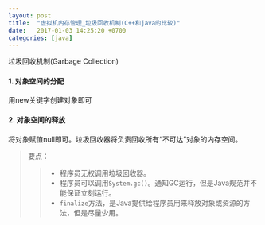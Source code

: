 ```yaml
---
layout: post
title:  "虚拟机内存管理_垃圾回收机制(C++和java的比较)"
date:   2017-01-03 14:25:20 +0700
categories: [java]
---
```


垃圾回收机制(Garbage Collection)

#### 1. 对象空间的分配 ####
用new关键字创建对象即可

#### 2. 对象空间的释放 ####
将对象赋值null即可。垃圾回收器将负责回收所有“不可达”对象的内存空间。

> 要点：
>> * 程序员无权调用垃圾回收器。
>> * 程序员可以调用`System.gc()`。通知GC运行，但是Java规范并不能保证立刻运行。
>> * `finalize`方法，是Java提供给程序员用来释放对象或资源的方法，但是尽量少用。